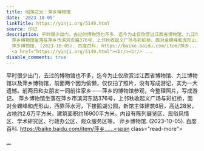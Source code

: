 ```yaml
---
title: 昭萍之光：萍乡博物馆
date: '2023-10-05'
linkTitle: https://yinji.org/5149.html
source: 印记
description: 平时很少出门，去过的博物馆也不多，迄今为止仅欣赏过江西省博物馆、九江博物馆以及萍乡博物馆，前面两个因为偷懒，仅仅拍了照片，没有写成游记，实为一大遗憾。前两日和女朋友一同前往家乡——萍乡的博物馆参观，今整理照片，写成游记。
  萍乡博物馆坐落在萍乡市滨河东路376号，上邻秋收起义广场与彩虹桥，面对金螺峰和虎形山，西靠萍水河，下接鹅湖公园，新馆主体建筑6层，高达28米，占地约2.6万平方米，建筑面积约16900平方米。内设有陈列展览区、民俗风情区、学术研究区、行政办公区、观众服务区等。
  萍乡博物馆. (2023-10-05). 百度百科. https://baike.baidu.com/item/萍乡......<span class="read-more">
  <a href="https://yinji.org/5149.html"><br/><br/> ...
disable_comments: true
---
```

平时很少出门，去过的博物馆也不多，迄今为止仅欣赏过江西省博物馆、九江博物馆以及萍乡博物馆，前面两个因为偷懒，仅仅拍了照片，没有写成游记，实为一大遗憾。前两日和女朋友一同前往家乡——萍乡的博物馆参观，今整理照片，写成游记。 萍乡博物馆坐落在萍乡市滨河东路376号，上邻秋收起义广场与彩虹桥，面对金螺峰和虎形山，西靠萍水河，下接鹅湖公园，新馆主体建筑6层，高达28米，占地约2.6万平方米，建筑面积约16900平方米。内设有陈列展览区、民俗风情区、学术研究区、行政办公区、观众服务区等。 萍乡博物馆. (2023-10-05). 百度百科. https://baike.baidu.com/item/萍乡......<span class="read-more"> <a href="https://yinji.org/5149.html"><br/><br/> ...